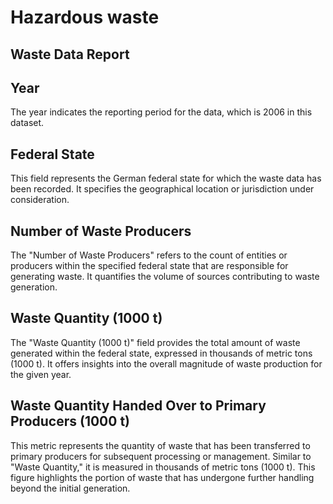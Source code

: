 # Hazardous waste

## Waste Data Report

## Year
The year indicates the reporting period for the data, which is 2006 in this dataset.

## Federal State
This field represents the German federal state for which the waste data has been recorded. It specifies the geographical location or jurisdiction under consideration.

## Number of Waste Producers
The "Number of Waste Producers" refers to the count of entities or producers within the specified federal state that are responsible for generating waste. It quantifies the volume of sources contributing to waste generation.

## Waste Quantity (1000 t)
The "Waste Quantity (1000 t)" field provides the total amount of waste generated within the federal state, expressed in thousands of metric tons (1000 t). It offers insights into the overall magnitude of waste production for the given year.

## Waste Quantity Handed Over to Primary Producers (1000 t)
This metric represents the quantity of waste that has been transferred to primary producers for subsequent processing or management. Similar to "Waste Quantity," it is measured in thousands of metric tons (1000 t). This figure highlights the portion of waste that has undergone further handling beyond the initial generation.

